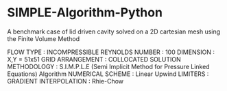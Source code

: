 # SIMPLE-Algorithm-Python
A benchmark case of lid driven cavity solved on a 2D cartesian mesh using the Finite Volume Method 

FLOW TYPE            : INCOMPRESSIBLE
REYNOLDS NUMBER      : 100
DIMENSION            : X,Y = 51x51
GRID ARRANGEMENT     : COLLOCATED 
SOLUTION METHODOLOGY : S.I.M.P.L.E (Semi Implicit Method for Pressure Linked Equations) Algorithm
NUMERICAL SCHEME     : Linear Upwind
LIMITERS             : GRADIENT 
INTERPOLATION        : Rhie-Chow


